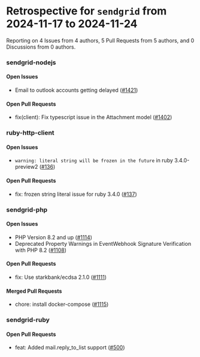 # Retrospective for `sendgrid` from 2024-11-17 to 2024-11-24

Reporting on 4 Issues from 4 authors, 5 Pull Requests from 5 authors, and 0 Discussions from 0 authors.


### sendgrid-nodejs

#### Open Issues

- Email to outlook accounts getting delayed ([#1421](https://github.com/sendgrid/sendgrid-nodejs/issues/1421))

#### Open Pull Requests

- fix(client): Fix typescript issue in the Attachment model ([#1402](https://github.com/sendgrid/sendgrid-nodejs/pull/1402))

### ruby-http-client

#### Open Issues

- `warning: literal string will be frozen in the future` in ruby 3.4.0-preview2 ([#136](https://github.com/sendgrid/ruby-http-client/issues/136))

#### Open Pull Requests

- fix: frozen string literal issue for ruby 3.4.0 ([#137](https://github.com/sendgrid/ruby-http-client/pull/137))

### sendgrid-php

#### Open Issues

- PHP Version 8.2 and up ([#1114](https://github.com/sendgrid/sendgrid-php/issues/1114))
- Deprecated Property Warnings in EventWebhook Signature Verification with PHP 8.2 ([#1108](https://github.com/sendgrid/sendgrid-php/issues/1108))

#### Open Pull Requests

- fix: Use starkbank/ecdsa 2.1.0 ([#1111](https://github.com/sendgrid/sendgrid-php/pull/1111))

#### Merged Pull Requests

- chore: install docker-compose ([#1115](https://github.com/sendgrid/sendgrid-php/pull/1115))

### sendgrid-ruby

#### Open Pull Requests

- feat: Added mail.reply_to_list support ([#500](https://github.com/sendgrid/sendgrid-ruby/pull/500))